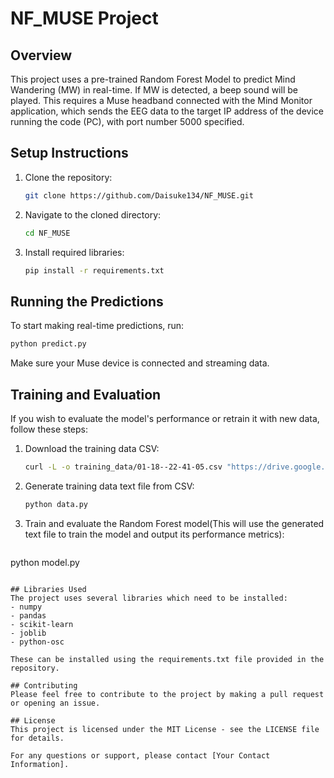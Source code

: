 # NF_MUSE Project

## Overview
This project uses a pre-trained Random Forest Model to predict Mind Wandering (MW) in real-time. If MW is detected, a beep sound will be played. This requires a Muse headband connected with the Mind Monitor application, which sends the EEG data to the target IP address of the device running the code (PC), with port number 5000 specified.

## Setup Instructions
1. Clone the repository:
   ```bash
   git clone https://github.com/Daisuke134/NF_MUSE.git
   ```  
2. Navigate to the cloned directory:
   ```bash   
   cd NF_MUSE
   ``` 
3. Install required libraries:
   ```bash
   pip install -r requirements.txt
   ``` 
## Running the Predictions
To start making real-time predictions, run:
   ```bash
   python predict.py
   ``` 
Make sure your Muse device is connected  and streaming data.

## Training and Evaluation
If you wish to evaluate the model's performance or retrain it with new data, follow these steps:

1. Download the training data CSV:
   ```bash
   curl -L -o training_data/01-18--22-41-05.csv "https://drive.google.com/uc?export=download&id=1InAOM7XTEpIAwKFhyzCfsYTwFx0rgFnz"
   ```
2. Generate training data text file from CSV:
   ```bash   
   python data.py
   ```
3. Train and evaluate the Random Forest model(This will use the generated text file to train the model and output its performance metrics):
   ```bash
python model.py
   ```

## Libraries Used
The project uses several libraries which need to be installed:
- numpy
- pandas
- scikit-learn
- joblib
- python-osc

These can be installed using the requirements.txt file provided in the repository.

## Contributing
Please feel free to contribute to the project by making a pull request or opening an issue.

## License
This project is licensed under the MIT License - see the LICENSE file for details.

For any questions or support, please contact [Your Contact Information].



   


